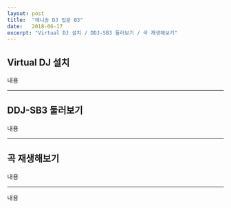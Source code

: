 ```yaml
---
layout: post
title:  "애니송 DJ 입문 03"
date:   2018-06-17
excerpt: "Virtual DJ 설치 / DDJ-SB3 둘러보기 / 곡 재생해보기"
---
```


## Virtual DJ 설치

내용

---

## DDJ-SB3 둘러보기

내용

---

## 곡 재생해보기

내용

---

내용